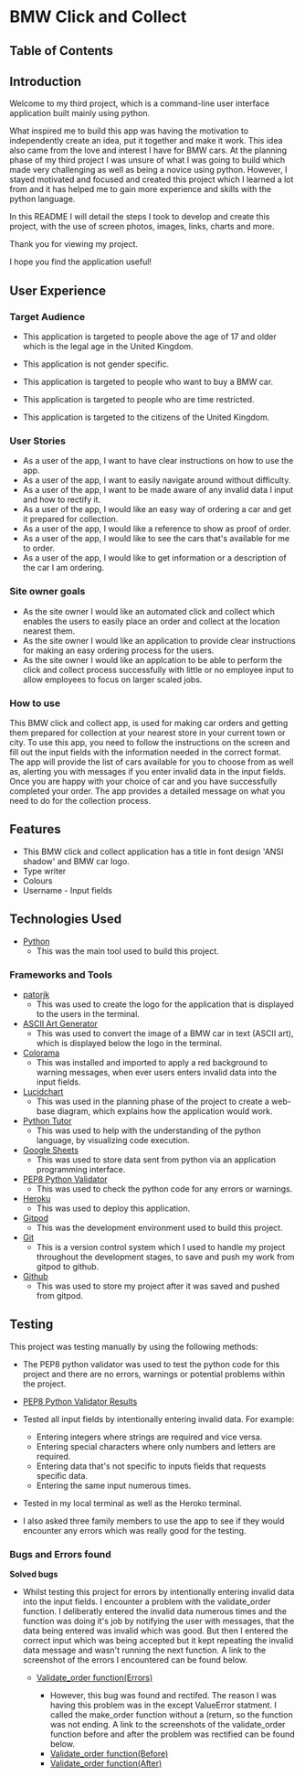 # **BMW Click and Collect** 














## **Table of Contents**









## **Introduction**
Welcome to my third project, which is a command-line user interface application built mainly using python.

What inspired me to build this app was having the motivation to independently create an idea, put it 
together and make it work. This idea also came from the love and interest I have for BMW cars. At 
the planning phase of my third project I was unsure of what I was going to build which made very challenging as well as being a novice using python. However, I stayed motivated and focused and created this project which I learned a lot from and it has helped me to gain more experience and skills with the python language. 

In this README I will detail the steps I took to develop and create this project, with the use of  screen photos, images, links, charts and more.

Thank you for viewing my project.

I hope you find the application useful!



## **User Experience**


### **Target Audience**
- This application is targeted to people above the age of 17 and older which is the legal age in the United Kingdom. 

- This application is not gender specific. 

- This application is targeted to people who want to buy a BMW car. 

- This application is targeted to people who are time restricted. 

- This application is targeted to the citizens of the United Kingdom. 



### **User Stories**
- As a user of the app, I want to have clear instructions on how to use the app.
- As a user of the app, I want to easily navigate around without difficulty.
- As a user of the app, I want to be made aware of any invalid data I input and how to rectify it.
- As a user of the app, I would like an easy way of ordering a car and get it prepared for collection.
- As a user of the app, I would like a reference to show as proof of order.
- As a user of the app, I would like to see the cars that's available for me to order.
- As a user of the app, I would like to get information or a description of the car I am ordering.

### **Site owner goals**
- As the site owner I would like an automated click and collect which enables the users to easily place an order and collect at the location nearest them. 
- As the site owner I would like an application to provide clear instructions for making an easy ordering process for the users. 
- As the site owner I would like an applcation to be able to perform the click and collect process successfully with little or no employee input to allow employees to focus on larger scaled jobs. 


### **How to use**
This BMW click and collect app, is used for making car orders and getting them prepared for collection at your nearest
store in your current town or city. To use this app, you need to follow the instructions on the screen and
fill out the input fields with the information needed in the correct format. The app will provide the list of cars available for you to choose from as well as, alerting you with messages if you enter invalid data in the input fields. Once you are happy with your choice of car and you have successfully completed your order. The app provides a detailed message on what you need to do for the collection process.


## **Features**
- This BMW click and collect application has a title in font design 'ANSI shadow' and BMW car logo.
- Type writer
- Colours
- Username - Input fields 

## **Technologies Used**

- [Python](https://en.wikipedia.org/wiki/Python_(programming_language))
    - This was the main tool used to build this project.

### **Frameworks and Tools**
- [patorjk](https://patorjk.com/software/taag/#p=display&f=ANSI%20Shadow&t=BMW%20CLICK%20AND%20COLLECT)
    - This was used to create the logo for the application that is displayed to the users in the terminal.
- [ASCII Art Generator](https://asciiart.club/)
    - This was used to convert the image of a BMW car in text (ASCII art), which is displayed below the logo in the terminal.
- [Colorama](https://pypi.org/project/colorama/)
    - This was installed and imported to apply a red background to warning messages, when ever users enters invalid data into the input fields.
- [Lucidchart](https://www.lucidchart.com/pages/landing?utm_source=google&utm_medium=cpc&utm_campaign=_chart_en_tier1_mixed_search_brand_exact_&km_CPC_CampaignId=1490375427&km_CPC_AdGroupID=55688909257&km_CPC_Keyword=lucidchart&km_CPC_MatchType=e&km_CPC_ExtensionID=&km_CPC_Network=g&km_CPC_AdPosition=&km_CPC_Creative=442433236001&km_CPC_TargetID=kwd-33511936169&km_CPC_Country=9045685&km_CPC_Device=c&km_CPC_placement=&km_CPC_target=&gclid=Cj0KCQjwgO2XBhCaARIsANrW2X3bXE7BqWPDkzDIXS4AFQGgJwkcG8yWrLUkoUtT7-FWVojw5AIchkEaArzYEALw_wcB)
    - This was used in the planning phase of the project to create a web-base diagram, which explains how the application would work.
- [Python Tutor](https://pythontutor.com/)
    - This was used to help with the understanding of the python language, by visualizing code execution.
- [Google Sheets](https://www.google.com/sheets/about/)
    - This was used to store data sent from python via an application programming interface.
- [PEP8 Python Validator](http://pep8online.com/)
    - This was used to check the python code for any errors or warnings.
- [Heroku](https://heroku.com/)
    - This was used to deploy this application.
- [Gitpod](https://gitpod.io/)
    - This was the development environment used to build this project.
- [Git](https://git-scm.com/)
    - This is a version control system which I used to handle my project throughout the development stages, to save and push my work from gitpod to github.
- [Github](http://github.com/)
    - This was used to store my project after it was saved and pushed from gitpod.

## **Testing**
This project was testing manually by using the following methods:
- The PEP8 python validator was used to test the python code for this project and there are no errors, warnings or potential problems within the project.
- [PEP8 Python Validator Results]()

- Tested all input fields by intentionally entering invalid data. For example:
    - Entering integers where strings are required and vice versa.
    - Entering special characters where only numbers and letters are required.
    - Entering data that's not specific to inputs fields that requests specific data.
    - Entering the same input numerous times.
- Tested in my local terminal as well as the Heroko terminal.

- I also asked three family members to use the app to see if they would encounter any errors which was really good for the testing.

### **Bugs and Errors found**

**Solved bugs**
- Whilst testing this project for errors by intentionally entering invalid data into the input fields. I encounter a problem with the validate_order function. I deliberatly entered the
  invalid data numerous times and the function was doing it's job by notifying the user with messages, that the data being entered was invalid which was good. But then I entered the
  correct input which was being accepted but it kept repeating the invalid data message and wasn't running the next function. A link to the screenshot of the errors I encountered can be found below.
  - [Validate_order function(Errors)]()

    - However, this bug was found and rectifed. The reason I was having this problem was in the except ValueError statment. I called the make_order function without a (return, so the      function was not ending. A link to the screenshots of the validate_order function before and after the problem was rectified can be found below.
    - [Validate_order function(Before)]()
    - [Validate_order function(After)]()




